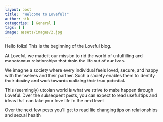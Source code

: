 ```yaml
---
layout: post
title:  "Welcome to Loveful!"
author: nik
categories: [ General ]
tags: [ ]
image: assets/images/2.jpg
---
```


Hello folks! This is the beginning of the Loveful blog. 

At Loveful, we made it our mission to rid the world of unfulfilling and monotonous relationships that drain the life out of our lives. 

We imagine a society where every individual feels loved, secure, and happy with themselves and their partner. Such a society enables them to identify their destiny and work towards realizing their true potential.

This (seemingly) utopian world is what we strive to make happen through Loveful. Over the subsequent posts, you can expect to read useful tips and ideas that can take your love life to the next level

Over the next few posts you'll get to read life changing tips on relationships and sexual health
